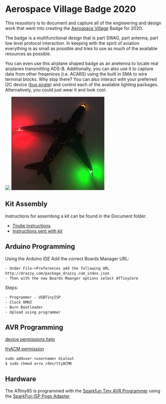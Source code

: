 # Aerospace Village Badge 2020

This resository is to document and capture all of the engineering and design work that went into creating the [Aerospace Village](https://aerospacevillage.org) Badge for 2020.

The badge is a multifunctional design that is part SWAG, part antenna, part low level protocol interaction. In keeping with the spirit of aviation everything is as small as possible and tries to use as much of the available resources as possible.

You can even use this airplane shaped badge as an anetenna to locate real airplanes transmitting ADS-B. Additionally, you can also use it to capture data from other freqenices (i.e. ACARS) using the built in SMA to wire terminal blocks. Why stop there? You can also interact with your preferred I2C device ([bus pirate](https://learn.sparkfun.com/tutorials/bus-pirate-v36a-hookup-guide/all#introduction)) and control each of the available lighting packages. Alternatively, you could just wear it and look cool.


<img src="/Images/aerospace_Badge_day.GIF" width="300" /> <img src="/Images/aerospace_Badge_night.GIF" width="300" />

## Kit Assembly

Instructions for assembing a kit can be found in the Document folder.
    
  - [Tindie Instructions](https://github.com/daneallen/avBadge_2020/blob/master/Documents/Tindie%20Instructions.pdf)
  - [Instructions sent with kit](https://github.com/daneallen/avBadge_2020/blob/master/Documents/Send%20out%20instructions.pdf)


## Arduino Programming
Using the Arduino IDE Add the correct Boards Manager URL:

    - Under File->Preferences add the following URL http://drazzy.com/package_drazzy.com_index.json
    - Then with the new Boards Maanger options select ATTinyCore

Steps:

    - Programmer - USBTinyISP
    - Clock 8MHZ
    - Burn Bootloader
    - Upload using programmer


## AVR Programming

[device permissions help](https://andreasrohner.at/posts/Electronics/How-to-fix-device-permissions-for-the-USBasp-programmer/)

[ttyACM permission](https://stackoverflow.com/questions/40951728/avrdude-ser-open-cant-open-device-dev-ttyacm0-device-or-resource-busy)

```
sudo adduser <username> dialout
$ sudo chmod a+rw /dev/ttyACM0
```

## Hardware
The ATtiny85 is programmed with the [Sparkfun Tiny AVR Programmer](https://www.sparkfun.com/products/11801) using the [SparkFun ISP Pogo Adapter](https://www.sparkfun.com/products/11591)
